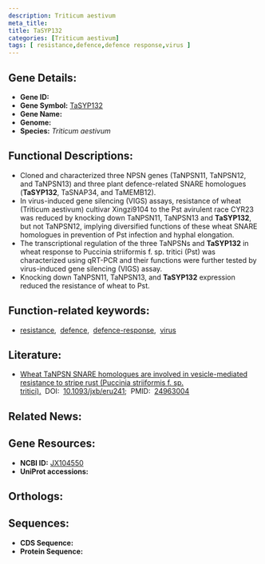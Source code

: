```yaml
---
description: Triticum aestivum
meta_title:
title: TaSYP132
categories: [Triticum aestivum]
tags: [ resistance,defence,defence response,virus ]
---
```


## Gene Details:
- **Gene ID:** []()
- **Gene Symbol:** <u>TaSYP132</u>
- **Gene Name:** 
- **Genome:** []()
- **Species:** *Triticum aestivum*

## Functional Descriptions:
   - Cloned and characterized three NPSN genes (TaNPSN11, TaNPSN12, and TaNPSN13) and three plant defence-related SNARE homologues (**TaSYP132**, TaSNAP34, and TaMEMB12).
   - In virus-induced gene silencing (VIGS) assays, resistance of wheat (Triticum aestivum) cultivar Xingzi9104 to the Pst avirulent race CYR23 was reduced by knocking down TaNPSN11, TaNPSN13 and **TaSYP132**, but not TaNPSN12, implying diversified functions of these wheat SNARE homologues in prevention of Pst infection and hyphal elongation.
   - The transcriptional regulation of the three TaNPSNs and **TaSYP132** in wheat response to Puccinia striiformis f. sp. tritici (Pst) was characterized using qRT-PCR and their functions were further tested by virus-induced gene silencing (VIGS) assay.
   - Knocking down TaNPSN11, TaNPSN13, and **TaSYP132** expression reduced the resistance of wheat to Pst.

## Function-related keywords:
   - [resistance](/tags/resistance/),&nbsp;&nbsp;[defence](/tags/defence/),&nbsp;&nbsp;[defence-response](/tags/defence-response/),&nbsp;&nbsp;[virus](/tags/virus/)

## Literature:
   - [Wheat TaNPSN SNARE homologues are involved in vesicle-mediated resistance to stripe rust (Puccinia striiformis f. sp. tritici).](https://doi.org/10.1093/jxb/eru241)&nbsp;&nbsp;DOI:&nbsp;&nbsp;[10.1093/jxb/eru241](https://doi.org/10.1093/jxb/eru241);&nbsp;&nbsp;PMID:&nbsp;&nbsp;[24963004](https://pubmed.ncbi.nlm.nih.gov/24963004/)

## Related News:

## Gene Resources:
- **NCBI ID:**  [JX104550](https://www.ncbi.nlm.nih.gov/gene/?term=JX104550)
- **UniProt accessions:**  [](https://www.uniprot.org/uniprotkb//entry)

## Orthologs:

## Sequences:
- **CDS Sequence:**
- **Protein Sequence:**
